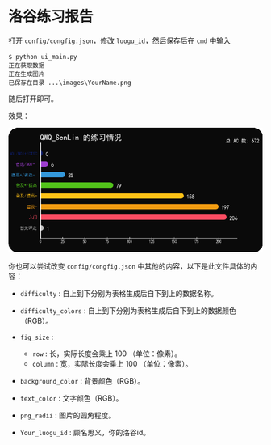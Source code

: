 # 洛谷练习报告

打开 `config/congfig.json`，修改 `luogu_id`，然后保存后在 `cmd` 中输入
```
$ python ui_main.py
正在获取数据
正在生成图片
已保存在目录 ...\images\YourName.png
```

随后打开即可。

效果：


![](https://github.com/QWQ-SenLin/Luogu-Exercise-Report/blob/master/images/QWQ_SenLin.png)

你也可以尝试改变 `config/congfig.json` 中其他的内容，以下是此文件具体的内容：

- `difficulty` : 自上到下分别为表格生成后自下到上的数据名称。
- `difficulty_colors` : 自上到下分别为表格生成后自下到上的数据颜色（RGB）。

- `fig_size` : 
	- `row` : 长，实际长度会乘上 $100$ （单位：像素）。
	- `column` : 宽，实际长度会乘上 $100$ （单位：像素）。

- `background_color` : 背景颜色（RGB）。
- `text_color` : 文字颜色（RGB）。
- `png_radii` : 图片的圆角程度。
- `Your_luogu_id` : 顾名思义，你的洛谷id。

